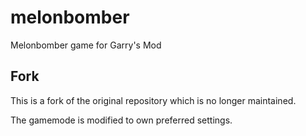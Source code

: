 # melonbomber
Melonbomber game for Garry's Mod

## Fork

This is a fork of the original repository which is no longer maintained.

The gamemode is modified to own preferred settings.
